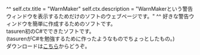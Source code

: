 ^^
self.ctx.title = "WarnMaker"
self.ctx.description = "WarnMakerという警告ウィンドウを表示するためだけのソフトのウェブページです。"
^^
好きな警告ウィンドウを簡単に作成するためのソフトです。  
tasuren初のC#でできたソフトです。  
(tasurenがC#を勉強するために作ったようなものでちょっとしたもの。)  
ダウンロードは[こちら](https://github.com/tasuren/WarnMaker/releases/)からどうぞ。